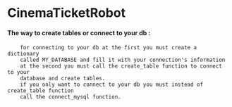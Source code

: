 # CinemaTicketRobot

#### The way to create tables or connect to your db :
        for connecting to your db at the first you must create a dictionary
        called MY_DATABASE and fill it with your connection's information
        at the second you must call the create_table function to connect to your
        database and create tables.
        if you only want to connect to your db you must instead of create_table function
        call the connect_mysql function.
        
        